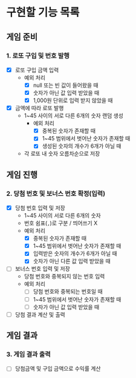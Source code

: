 # 구현할 기능 목록

## 게임 준비

### 1. 로또 구입 및 번호 발행

- [x] 로또 구입 금액 입력
    - 예외 처리
        - [x] null 또는 빈 값이 들어왔을 때
        - [x] 숫자가 아닌 값 입력 받았을 때
        - [x] 1,000원 단위로 입력 받지 않았을 때
- [x] 금액에 따라 로또 발행
    - 1~45 사이의 서로 다른 6개의 숫자 랜덤 생성
        - 예외 처리
            - [x] 중복된 숫자가 존재할 때
            - [x] 1~45 범위에서 벗어난 숫자가 존재할 때
            - [x] 생성된 숫자의 개수가 6개가 아닐 때
    - 각 로또 내 숫자 오름차순으로 저장

## 게임 진행

### 2. 당첨 번호 및 보너스 번호 확정(입력)

- [x] 당첨 번호 입력 및 저장
    - 1~45 사이의 서로 다른 6개의 숫자
    - 번호 쉼표(`,`)로 구분 / 띄어쓰기 X
    - 예외 처리
        - [x] 중복된 숫자가 존재할 때
        - [x] 1~45 범위에서 벗어난 숫자가 존재할 때
        - [x] 입력받은 숫자의 개수가 6개가 아닐 때
        - [x] 숫자가 아닌 다른 값 입력 받았을 때
- [ ] 보너스 번호 입력 및 저장
    - 당첨 번호와 중복되지 않는 번호 입력
    - 예외 처리
        - [ ] 당첨 번호와 중복되는 번호일 때
        - [ ] 1~45 범위에서 벗어난 숫자가 존재할 때
        - [ ] 숫자가 아닌 값 입력 받았을 때
- [ ] 당첨 결과 계산 및 출력

## 게임 결과

### 3. 게임 결과 출력

- [ ] 당첨금액 및 구입 금액으로 수익률 계산

